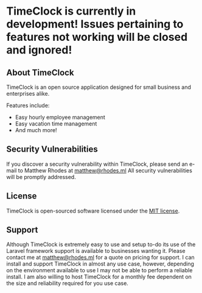 # TimeClock is currently in development! Issues pertaining to features not working will be closed and ignored!

## About TimeClock

TimeClock is an open source application designed for small business and enterprises alike.

Features include:
* Easy hourly employee management
* Easy vacation time management
* And much more!

## Security Vulnerabilities

If you discover a security vulnerability within TimeClock, please send an e-mail to Matthew Rhodes at matthew@rhodes.ml All security vulnerabilities will be promptly addressed.

## License

TimeClock is open-sourced software licensed under the [MIT license](http://opensource.org/licenses/MIT).

## Support

Although TimeClock is extremely easy to use and setup to-do its use of the Laravel framework support is available to businesses wanting it. Please contact me at matthew@rhodes.ml for a quote on pricing for support. I can install and support TimeClock in almost any use case, however, depending on the environment available to use I may not be able to perform a reliable install. I am also willing to host TimeClock for a monthly fee dependent on the size and reliability required for you use case.